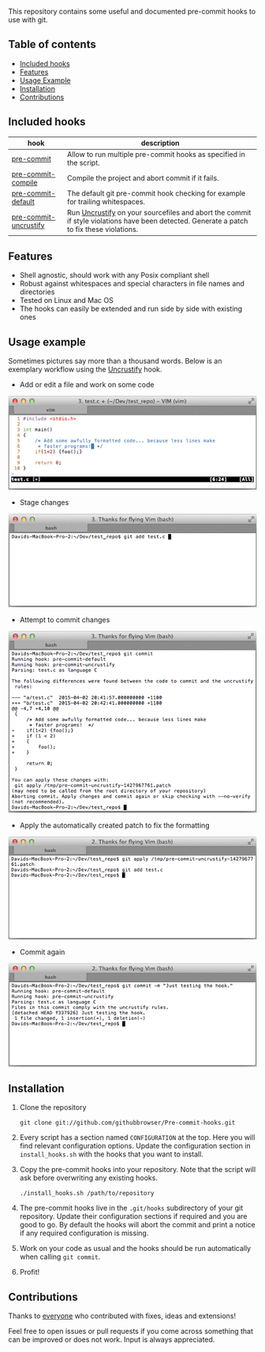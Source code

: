 This repository contains some useful and documented pre-commit hooks to use with git.

## Table of contents

* [Included hooks](#included-hooks)
* [Features](#features)
* [Usage Example](#usage-example)
* [Installation](#installation)
* [Contributions](#contributions)

## Included hooks

hook | description
------------ | -------------
[pre-commit](pre-commit) | Allow to run multiple pre-commit hooks as specified in the script.
[pre-commit-compile](pre-commit-compile) | Compile the project and abort commit if it fails.
[pre-commit-default](pre-commit-default) | The default git pre-commit hook checking for example for trailing whitespaces.
[pre-commit-uncrustify](pre-commit-uncrustify) | Run [Uncrustify](http://uncrustify.sourceforge.net/) on your sourcefiles and abort the commit if style violations have been detected. Generate a patch to fix these violations.

## Features

* Shell agnostic, should work with any Posix compliant shell
* Robust against whitespaces and special characters in file names and directories
* Tested on Linux and Mac OS
* The hooks can easily be extended and run side by side with existing ones

## Usage example

Sometimes pictures say more than a thousand words. Below is an exemplary workflow using the [Uncrustify](http://uncrustify.sourceforge.net/) hook.

* Add or edit a file and work on some code

![Work on code](example_pictures/work_on_code.png)

* Stage changes

![Add changes](example_pictures/add_file.png)

* Attempt to commit changes

![Commit changes](example_pictures/commit_changes.png)

* Apply the automatically created patch to fix the formatting

![Apply patch](example_pictures/apply_patch.png)

* Commit again

![Commit changes again](example_pictures/commit_changes_again.png)

## Installation

1. Clone the repository

    ```
    git clone git://github.com/githubbrowser/Pre-commit-hooks.git
    ```

2. Every script has a section named `CONFIGURATION` at the top. Here you will find relevant configuration options. Update the configuration section in `install_hooks.sh` with the hooks that you want to install.

3. Copy the pre-commit hooks into your repository. Note that the script will ask before overwriting any existing hooks.

    ```
    ./install_hooks.sh /path/to/repository
    ```

4. The pre-commit hooks live in the `.git/hooks` subdirectory of your git repository. Update their configuration sections if required and you are good to go. By default the hooks will abort the commit and print a notice if any required configuration is missing.

5. Work on your code as usual and the hooks should be run automatically when calling `git commit`.

6. Profit!

## Contributions

Thanks to [everyone](https://github.com/githubbrowser/Pre-commit-hooks/graphs/contributors) who contributed with fixes, ideas and extensions!

Feel free to open issues or pull requests if you come across something that can be improved or does not work. Input is always appreciated.
